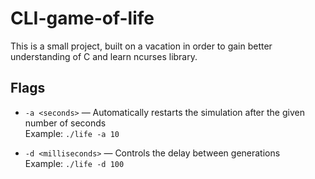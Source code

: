 # CLI-game-of-life
This is a small project, built on a vacation in order to gain better understanding of C and learn ncurses library. 

## Flags

- `-a <seconds>` — Automatically restarts the simulation after the given number of seconds  
  Example: `./life -a 10`

- `-d <milliseconds>` — Controls the delay between generations  
  Example: `./life -d 100`

